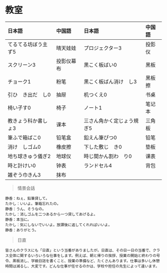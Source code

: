 # 教室

| 日本語                           | 中国語     | 日本語                                 | 中国語 |
| :------------------------------- | :--------- | :------------------------------------- | :----- |
| <ruby>てるてる坊ぼう主ず5</ruby> | 晴天娃娃   | <ruby>プロジェクター3</ruby>           | 投影仪 |
| <ruby>スクリーン3</ruby>         | 投影仪幕布 | <ruby>黒こく板ばい0</ruby>             | 黑板   |
| <ruby>チョーク1</ruby>           | 粉笔       | <ruby>黒こく板ばん消け　し3</ruby>     | 黑板擦 |
| <ruby>引ひ　き出だ　し0</ruby>   | 抽屉       | <ruby>机つくえ0</ruby>                 | 书桌   |
| <ruby>椅い子す0</ruby>           | 椅子       | <ruby>ノート1</ruby>                   | 笔记本 |
| <ruby>教きょう科か書しょ3</ruby> | 课本       | <ruby>三さん角かく定じょう規ぎ5</ruby> | 三角板 |
| <ruby>筆ふで箱ばこ0</ruby>       | 铅笔盒     | <ruby>鉛えん筆ぴつ0</ruby>             | 铅笔   |
| <ruby>消け　しゴム0</ruby>       | 橡皮擦     | <ruby>下した敷じ　き0</ruby>           | 垫板   |
| <ruby>地ち球きゅう儀ぎ2</ruby>   | 地球仪     | <ruby>時じ間かん割わ　り0</ruby>       | 课表   |
| <ruby>時と計けい0</ruby>         | 钟表       | <ruby>ランドセル4</ruby>               | 背包   |
| <ruby>雑ぞう巾きん3</ruby>       | 抹布       |                                        |        |

> 情景会話

```text
静香：ねぇ、鉛筆貸して。
たかし：いいよ。筆箱忘れたの。
静香：うん、そうなの。
たかし：消しゴムを二つあるから一つ貸してあげるよ。
静香：本当に。
たかし：気にしないでいいよ。放課後に返してくれればいいよ。
静香：ありがとう。
```

> 日直

```text
皆さんのクラスにも「日直」という当番がありましたが。日直は、その日一日の当番で、クラス全体に関するいろいろな仕事をします。例えば、朝と帰りの挨拶、授業の開始と終わりの号令、黒板消し、学級日誌を書くこと、授業の準備など、たくさんあります。仕事は多いし休憩時間は減るし、大変です。どんな仕事が任せるのかは、学校や担任の先生によって違います。
```
